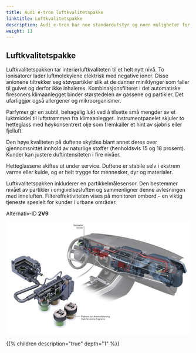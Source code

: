 ```yaml
---
title: Audi e-tron luftkvalitetspakke
linktitle: Luftkvalitetspakke
description: Audi e-tron har noe standardutstyr og noen muligheter for å gjøre luften bedre inne i bilen.
weight: 11
---
```



## Luftkvalitetspakke

Luftkvalitetspakken tar interiørluftkvaliteten til et helt nytt nivå. To ionisatorer lader luftmolekylene elektrisk med negative ioner. Disse anionene tiltrekker seg støvpartikler slik at de danner miniklynger som faller til gulvet og derfor ikke inhaleres.
Kombinasjonsfilteret i det automatiske firesoners klimaanlegget binder størstedelen av gassene og partikler. Det ufarliggjør også allergener og mikroorganismer.

Parfymer gir en subtil, behagelig lukt ved å tilsette små mengder av et luktmiddel til luftstrømmen fra klimaanlegget. Instrumentpanelet skjuler to hetteglass med høykonsentrert olje som fremkaller et hint av sjøbris eller fjelluft.

Den høye kvaliteten på duftene skyldes blant annet deres over gjennomsnittet innhold av naturlige stoffer (henholdsvis 15 og 18 prosent). Kunder kan justere duftintensiteten i fire nivåer.

Hetteglassene skiftes ut under service.
Duftene er stabile selv i ekstrem varme eller kulde, og er helt trygge for mennesker, dyr og materialer.

Luftkvalitetspakken inkluderer en partikkelmålesensor. Den bestemmer nivået av partikler i omgivelsesluften og sammenligner denne avlesningen med inneluften. Filtereffektiviteten vises på monitoren ombord – en viktig tjeneste spesielt for kunder i urbane områder.

Alternativ-ID **2V9**

![Luftkvalitetssystem](airqualitypackage.jpg "Luftkvalitetspakkesystem")

{{% children description="true" depth="1" %}}
